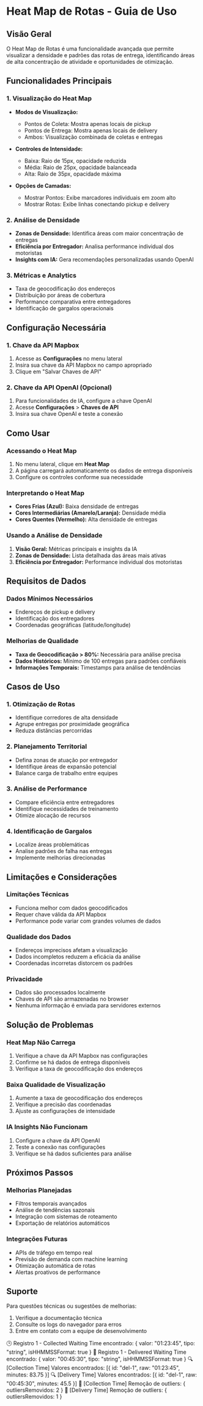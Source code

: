 # Heat Map de Rotas - Guia de Uso

## Visão Geral

O Heat Map de Rotas é uma funcionalidade avançada que permite visualizar a densidade e padrões das rotas de entrega, identificando áreas de alta concentração de atividade e oportunidades de otimização.

## Funcionalidades Principais

### 1. Visualização do Heat Map
- **Modos de Visualização:**
  - Pontos de Coleta: Mostra apenas locais de pickup
  - Pontos de Entrega: Mostra apenas locais de delivery
  - Ambos: Visualização combinada de coletas e entregas

- **Controles de Intensidade:**
  - Baixa: Raio de 15px, opacidade reduzida
  - Média: Raio de 25px, opacidade balanceada
  - Alta: Raio de 35px, opacidade máxima

- **Opções de Camadas:**
  - Mostrar Pontos: Exibe marcadores individuais em zoom alto
  - Mostrar Rotas: Exibe linhas conectando pickup e delivery

### 2. Análise de Densidade
- **Zonas de Densidade:** Identifica áreas com maior concentração de entregas
- **Eficiência por Entregador:** Analisa performance individual dos motoristas
- **Insights com IA:** Gera recomendações personalizadas usando OpenAI

### 3. Métricas e Analytics
- Taxa de geocodificação dos endereços
- Distribuição por áreas de cobertura
- Performance comparativa entre entregadores
- Identificação de gargalos operacionais

## Configuração Necessária

### 1. Chave da API Mapbox
1. Acesse as **Configurações** no menu lateral
2. Insira sua chave da API Mapbox no campo apropriado
3. Clique em "Salvar Chaves de API"

### 2. Chave da API OpenAI (Opcional)
1. Para funcionalidades de IA, configure a chave OpenAI
2. Acesse **Configurações** > **Chaves de API**
3. Insira sua chave OpenAI e teste a conexão

## Como Usar

### Acessando o Heat Map
1. No menu lateral, clique em **Heat Map**
2. A página carregará automaticamente os dados de entrega disponíveis
3. Configure os controles conforme sua necessidade

### Interpretando o Heat Map
- **Cores Frias (Azul):** Baixa densidade de entregas
- **Cores Intermediárias (Amarelo/Laranja):** Densidade média
- **Cores Quentes (Vermelho):** Alta densidade de entregas

### Usando a Análise de Densidade
1. **Visão Geral:** Métricas principais e insights da IA
2. **Zonas de Densidade:** Lista detalhada das áreas mais ativas
3. **Eficiência por Entregador:** Performance individual dos motoristas

## Requisitos de Dados

### Dados Mínimos Necessários
- Endereços de pickup e delivery
- Identificação dos entregadores
- Coordenadas geográficas (latitude/longitude)

### Melhorias de Qualidade
- **Taxa de Geocodificação > 80%:** Necessária para análise precisa
- **Dados Históricos:** Mínimo de 100 entregas para padrões confiáveis
- **Informações Temporais:** Timestamps para análise de tendências

## Casos de Uso

### 1. Otimização de Rotas
- Identifique corredores de alta densidade
- Agrupe entregas por proximidade geográfica
- Reduza distâncias percorridas

### 2. Planejamento Territorial
- Defina zonas de atuação por entregador
- Identifique áreas de expansão potencial
- Balance carga de trabalho entre equipes

### 3. Análise de Performance
- Compare eficiência entre entregadores
- Identifique necessidades de treinamento
- Otimize alocação de recursos

### 4. Identificação de Gargalos
- Localize áreas problemáticas
- Analise padrões de falha nas entregas
- Implemente melhorias direcionadas

## Limitações e Considerações

### Limitações Técnicas
- Funciona melhor com dados geocodificados
- Requer chave válida da API Mapbox
- Performance pode variar com grandes volumes de dados

### Qualidade dos Dados
- Endereços imprecisos afetam a visualização
- Dados incompletos reduzem a eficácia da análise
- Coordenadas incorretas distorcem os padrões

### Privacidade
- Dados são processados localmente
- Chaves de API são armazenadas no browser
- Nenhuma informação é enviada para servidores externos

## Solução de Problemas

### Heat Map Não Carrega
1. Verifique a chave da API Mapbox nas configurações
2. Confirme se há dados de entrega disponíveis
3. Verifique a taxa de geocodificação dos endereços

### Baixa Qualidade de Visualização
1. Aumente a taxa de geocodificação dos endereços
2. Verifique a precisão das coordenadas
3. Ajuste as configurações de intensidade

### IA Insights Não Funcionam
1. Configure a chave da API OpenAI
2. Teste a conexão nas configurações
3. Verifique se há dados suficientes para análise

## Próximos Passos

### Melhorias Planejadas
- Filtros temporais avançados
- Análise de tendências sazonais
- Integração com sistemas de roteamento
- Exportação de relatórios automáticos

### Integrações Futuras
- APIs de tráfego em tempo real
- Previsão de demanda com machine learning
- Otimização automática de rotas
- Alertas proativos de performance

## Suporte

Para questões técnicas ou sugestões de melhorias:
1. Verifique a documentação técnica
2. Consulte os logs do navegador para erros
3. Entre em contato com a equipe de desenvolvimento 

🕒 Registro 1 - Collected Waiting Time encontrado: { valor: "01:23:45", tipo: "string", isHHMMSSFormat: true }
🚚 Registro 1 - Delivered Waiting Time encontrado: { valor: "00:45:30", tipo: "string", isHHMMSSFormat: true }
🔍 [Collection Time] Valores encontrados: [{ id: "del-1", raw: "01:23:45", minutes: 83.75 }]
🔍 [Delivery Time] Valores encontrados: [{ id: "del-1", raw: "00:45:30", minutes: 45.5 }]
🎯 [Collection Time] Remoção de outliers: { outliersRemovidos: 2 }
🎯 [Delivery Time] Remoção de outliers: { outliersRemovidos: 1 } 